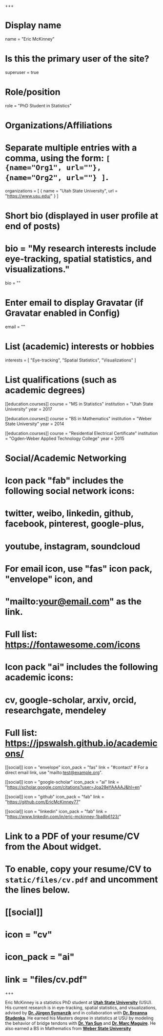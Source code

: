 +++
# Display name
name = "Eric McKinney"

# Is this the primary user of the site?
superuser = true

# Role/position
role = "PhD Student in Statistics"

# Organizations/Affiliations
#   Separate multiple entries with a comma, using the form: `[ {name="Org1", url=""}, {name="Org2", url=""} ]`.
organizations = [ { name = "Utah State University", url = "https://www.usu.edu/" } ]

# Short bio (displayed in user profile at end of posts)
# bio = "My research interests include eye-tracking, spatial statistics, and visualizations."
bio = ""

# Enter email to display Gravatar (if Gravatar enabled in Config)
email = ""

# List (academic) interests or hobbies
interests = [
  "Eye-tracking",
  "Spatial Statistics",
  "Visualizations"
]

# List qualifications (such as academic degrees)
[[education.courses]]
  course = "MS in Statistics"
  institution = "Utah State University"
  year = 2017

[[education.courses]]
  course = "BS in Mathematics"
  institution = "Weber State University"
  year = 2014

[[education.courses]]
  course = "Residential Electrical Certificate"
  institution = "Ogden-Weber Applied Technology College"
  year = 2015

# Social/Academic Networking
#
# Icon pack "fab" includes the following social network icons:
#
#   twitter, weibo, linkedin, github, facebook, pinterest, google-plus,
#   youtube, instagram, soundcloud
#
#   For email icon, use "fas" icon pack, "envelope" icon, and
#   "mailto:your@email.com" as the link.
#
#   Full list: https://fontawesome.com/icons
#
# Icon pack "ai" includes the following academic icons:
#
#   cv, google-scholar, arxiv, orcid, researchgate, mendeley
#
#   Full list: https://jpswalsh.github.io/academicons/

[[social]]
  icon = "envelope"
  icon_pack = "fas"
  link = "#contact"  # For a direct email link, use "mailto:test@example.org".

[[social]]
  icon = "google-scholar"
  icon_pack = "ai"
  link = "https://scholar.google.com/citations?user=Joa28eYAAAAJ&hl=en"

[[social]]
  icon = "github"
  icon_pack = "fab"
  link = "https://github.com/EricMcKinney77"

[[social]]
  icon = "linkedin"
  icon_pack = "fab"
  link = "https://www.linkedin.com/in/eric-mckinney-1ba8b6123/"

# Link to a PDF of your resume/CV from the About widget.
# To enable, copy your resume/CV to `static/files/cv.pdf` and uncomment the lines below.
# [[social]]
#   icon = "cv"
#   icon_pack = "ai"
#   link = "files/cv.pdf"

+++

Eric McKinney is a statistics PhD student at [**Utah State University**](https://www.usu.edu/) (USU). His current research is in eye-tracking, spatial statistics, and visualizations, advised by [**Dr. Jürgen Symanzik**](http://www.math.usu.edu/symanzik/) and in collaboration with [**Dr. Breanna Studenka**](https://khs.usu.edu/people/studenka-breanna). He earned his Masters degree in statistics at USU by modeling the behavior of bridge tendons with [**Dr. Yan Sun**](http://www.math.usu.edu/people/yansun_facultypage) and [**Dr. Marc Maguire**](https://cee.usu.edu/people/faculty/maguire-marc). He also earned a BS in Mathematics from [**Weber State University**](https://weber.edu/)
